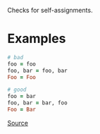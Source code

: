 
Checks for self-assignments.

# Examples

```ruby
# bad
foo = foo
foo, bar = foo, bar
Foo = Foo

# good
foo = bar
foo, bar = bar, foo
Foo = Bar
```

[Source](http://www.rubydoc.info/gems/rubocop/RuboCop/Cop/Lint/SelfAssignment)
